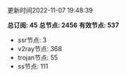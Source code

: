 更新时间2022-11-07 19:48:39

**总订阅: 45**
**总节点: 2456**
**有效节点: 537**
- ssr节点: 3
- v2ray节点: 368
- trojan节点: 55
- ss节点: 111
